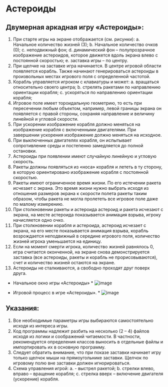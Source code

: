 # Астероиды

## Двумерная аркадная игру «Астероиды»:
1.	При старте игры на экране отображается (см. рисунки):
  a.	Начальное количество жизней (3);
  b.	Начальное количество очков (0);
  c.	неподвижный фон;
  d.	динамический фон – полупрозрачное изображение астероидов, которое движется вдоль экрана влево с постоянной скоростью;
  e.	заставка игры – по центру.
2.	При щелчке на заставке игра начинается. В центре игровой области появляется корабль. Также начинают генерироваться астероиды в произвольных местах игрового поля с определенной частотой.
3.	Корабль управляется игроком с клавиатуры и может:
  a.	вращаться относительно своего центра;
  b.	стрелять ракетами по направлению ориентации корабля;
  c.	ускоряться по направлению ориентации корабля;
4.	Игровое поле имеет тороидальную геометрию, то есть при пересечении любым объектом, например, левой границы экрана он появляется с правой стороны, сохраняя направление и величину линейной и угловой скорости.
5.	При ускорении изображение корабля должно меняться на изображение корабля с включенными двигателями. При завершении ускорения изображение должно меняться на исходное. 
6.	При выключенных двигателях корабля, он испытывает сопротивление среды и постепенно замедляется до полной остановки.
7.	Астероиды при появлении имеют случайную линейную и угловую скорость.
8.	Ракеты должны появляться из «носа» корабля и лететь в ту сторону, в которую ориентировано изображение корабля с постоянной скоростью.
9.	Ракеты имеют ограниченное время жизни. По его истечении ракета исчезает с экрана. Это время жизни нужно выбрать исходя из отношения размеров экрана к скорости полета ракеты таким образом, чтобы ракета не могла пролететь все игровое поле даже по малому измерению.
10.	При столкновении ракеты и астероида астероид и ракета исчезают с экрана, на месте астероида показывается анимация взрыва, игроку начисляется одно очко.
11.	При столкновении корабля и астероида, астероид исчезает с экрана, на его месте показывается анимация взрыва, корабль возрождается неподвижный в середине игрового поля, количество жизней игрока уменьшается на единицу.
12.	Если на момент смерти игрока, количество жизней равнялось 0, игра считается оконченной, на экране снова демонстрируется заставка (все астероиды, ракеты и корабль не прорисовываются), счет и количество жизней остаются на экране.
13.	Астероиды не сталкиваются, а свободно проходят друг поверх друга. 
 
* Начальное окно игры «Астероиды» *
![image](https://github.com/Marina4A/student_workshop/assets/87129518/d687c032-2603-4385-9df2-e80777384a75)


* Игровой процесс в игре «Астероиды». *
![image](https://github.com/Marina4A/student_workshop/assets/87129518/134c3374-b874-40d4-8092-e6e2919b03e1)

## Указания:
1.	Все необходимые параметры игры выбираются самостоятельно исходя из интереса игры.
2.	Код программы надлежит разбить на несколько (2 – 4) файлов исходя из логики и соображений читаемости. В частности, рекомендуется определения классов выносить в отдельные файлы и импортировать их в основную программу. 
3.	Следует обратить внимание, что при показе заставки начинает игру только щелчок мыши на прямоугольнике заставки. Щелчок по игровому полю вне заставки должен игнорироваться.
4.	Схема управления игрой:
  a.	<Space> - выстрел ракетой;
  b.	стрелки влево, вправо – вращение корабля;
  c.	стрелка вверх – включение двигателя (ускорение) корабля.
